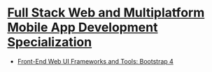 # [Full Stack Web and Multiplatform Mobile App Development Specialization](https://www.coursera.org/specializations/full-stack-mobile-app-development)
  - [Front-End Web UI Frameworks and Tools: Bootstrap 4](https://www.coursera.org/learn/bootstrap-4/home/welcome)
